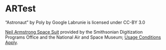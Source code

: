 # ARTest

“Astronaut” by Poly by Google Labrunie is licensed under CC-BY 3.0

[Neil Armstrong Space Suit](https://3d.si.edu/object/3d/neil-armstrong-spacesuit:d8c63ba6-4ebc-11ea-b77f-2e728ce88125) provided by the Smithsonian Digitization Programs Office and the National Air and Space Museum; [Usage Conditions Apply](https://www.si.edu/Termsofuse).
